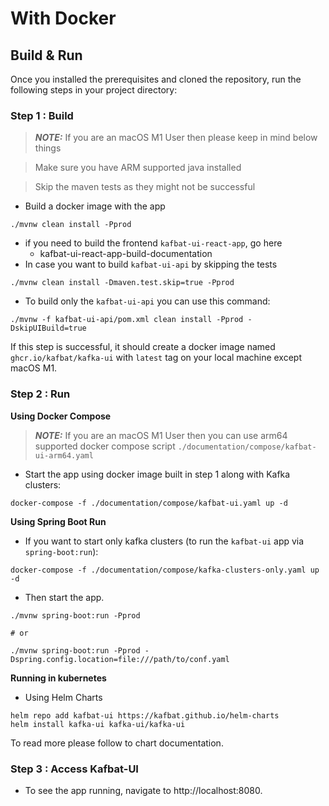# With Docker

## Build & Run

Once you installed the prerequisites and cloned the repository, run the following steps in your project directory:

### Step 1 : Build

> _**NOTE:**_ If you are an macOS M1 User then please keep in mind below things

> Make sure you have ARM supported java installed

> Skip the maven tests as they might not be successful

* Build a docker image with the app

```
./mvnw clean install -Pprod
```

* if you need to build the frontend `kafbat-ui-react-app`, go here
  * kafbat-ui-react-app-build-documentation
* In case you want to build `kafbat-ui-api` by skipping the tests

```
./mvnw clean install -Dmaven.test.skip=true -Pprod
```

* To build only the `kafbat-ui-api` you can use this command:

```
./mvnw -f kafbat-ui-api/pom.xml clean install -Pprod -DskipUIBuild=true
```

If this step is successful, it should create a docker image named `ghcr.io/kafbat/kafka-ui` with `latest` tag on your local machine except macOS M1.

### Step 2 : Run

**Using Docker Compose**

> _**NOTE:**_ If you are an macOS M1 User then you can use arm64 supported docker compose script `./documentation/compose/kafbat-ui-arm64.yaml`

* Start the app using docker image built in step 1 along with Kafka clusters:

```
docker-compose -f ./documentation/compose/kafbat-ui.yaml up -d
```

**Using Spring Boot Run**

* If you want to start only kafka clusters (to run the `kafbat-ui` app via `spring-boot:run`):

```
docker-compose -f ./documentation/compose/kafka-clusters-only.yaml up -d
```

* Then start the app.

```
./mvnw spring-boot:run -Pprod

# or

./mvnw spring-boot:run -Pprod -Dspring.config.location=file:///path/to/conf.yaml
```

**Running in kubernetes**

* Using Helm Charts

```
helm repo add kafbat-ui https://kafbat.github.io/helm-charts
helm install kafka-ui kafka-ui/kafka-ui
```

To read more please follow to chart documentation.

### Step 3 : Access Kafbat-UI

* To see the app running, navigate to http://localhost:8080.
